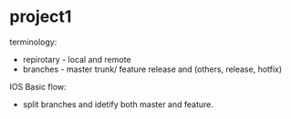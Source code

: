 # project1
  terminology:
 
* repirotary - local and remote
* branches - master trunk/ feature release and (others, release, hotfix)

 IOS Basic flow:

 * split branches and idetify both master and feature.
